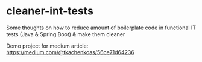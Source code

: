 # cleaner-int-tests
Some thoughts on how to reduce amount of boilerplate code in functional IT tests (Java &amp; Spring Boot) &amp; make them cleaner

Demo project for medium article: https://medium.com/@tkachenkoas/56ce71d64236
